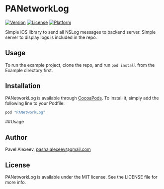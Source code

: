 # PANetworkLog

[![Version](https://img.shields.io/cocoapods/v/PANetworkLog.svg?style=flat)](http://cocoapods.org/pods/PANetworkLog)
[![License](https://img.shields.io/cocoapods/l/PANetworkLog.svg?style=flat)](http://cocoapods.org/pods/PANetworkLog)
[![Platform](https://img.shields.io/cocoapods/p/PANetworkLog.svg?style=flat)](http://cocoapods.org/pods/PANetworkLog)

Simple iOS library to send all NSLog messages to backend server.
Simple server to display logs is included in the repo.

## Usage

To run the example project, clone the repo, and run `pod install` from the Example directory first.

## Installation

PANetworkLog is available through [CocoaPods](http://cocoapods.org). To install
it, simply add the following line to your Podfile:

```ruby
pod "PANetworkLog"
```

##Usage


## Author

Pavel Alexeev, pasha.alexeev@gmail.com

## License

PANetworkLog is available under the MIT license. See the LICENSE file for more info.

